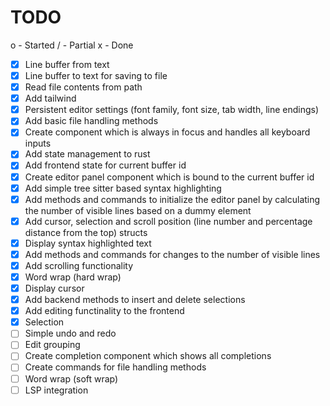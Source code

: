 # TODO

o - Started / - Partial x - Done

- [x] Line buffer from text
- [x] Line buffer to text for saving to file
- [x] Read file contents from path
- [x] Add tailwind
- [x] Persistent editor settings (font family, font size, tab width, line endings)
- [x] Add basic file handling methods
- [x] Create component which is always in focus and handles all keyboard inputs
- [x] Add state management to rust
- [x] Add frontend state for current buffer id
- [x] Create editor panel component which is bound to the current buffer id
- [x] Add simple tree sitter based syntax highlighting
- [x] Add methods and commands to initialize the editor panel by calculating the number of visible lines based on a dummy element
- [x] Add cursor, selection and scroll position (line number and percentage distance from the top) structs
- [x] Display syntax highlighted text
- [x] Add methods and commands for changes to the number of visible lines
- [x] Add scrolling functionality
- [x] Word wrap (hard wrap)
- [x] Display cursor
- [x] Add backend methods to insert and delete selections
- [x] Add editing functinality to the frontend
- [x] Selection
- [ ] Simple undo and redo
- [ ] Edit grouping
- [ ] Create completion component which shows all completions
- [ ] Create commands for file handling methods
- [ ] Word wrap (soft wrap)
- [ ] LSP integration
